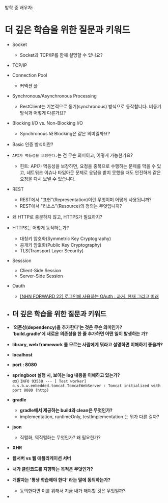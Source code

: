 방학 중 배우자:
# 더 깊은 학습을 위한 질문과 키워드

- Socket
    - Socket과 TCP/IP를 함께 설명할 수 있나요?
- TCP/IP
- Connection Pool
    - 커넥션 풀
- Synchronous/Asynchronous Processing
    - RestClient는 기본적으로 동기(synchronous) 방식으로 동작합니다. 비동기 방식과 어떻게 다른가요?
- Blocking I/O vs. Non-Blocking I/O
    - Synchronous 와 Blocking은 같은 의미일까요?
- Basic 인증 방식이란?
- `API가 멱등성을 보장한다.`는 건 무슨 의미이고, 어떻게 가능한가요?
    - 힌트: API가 멱등성을 보장하면, 요청을 중복으로 수행하는 문제를 막을 수 있고, 네트워크 이슈나 타임아웃 문제로 응답을 받지 못했을 때도 안전하게 같은 요청을 다시 보낼 수 있습니다.

- REST
    - REST에서 "표현"(Representation)이란 무엇이며 어떻게 사용됩니까?
    - REST에서 "리소스"(Resource)의 정의는 무엇입니까?
- 왜 HTTP로 충분하지 않고, HTTPS가 필요하지?
- HTTPS는 어떻게 동작하는가?
    - 대칭키 암호화(Symmetric Key Cryptography)
    - 공개키 암호화(Public Key Cryptography)
    - TLS(Transport Layer Security)
- Sesssion
    - Client-Side Session
    - Server-Side Session
- Oauth
    - [[NHN FORWARD 22] 로그인에 사용하는 OAuth : 과거, 현재 그리고 미래](https://www.youtube.com/watch?v=DQFv0AxTEgM)
- ## 더 깊은 학습을 위한 질문과 키워드

- '**의존성(dependency)을 추가한다'는 것은 무슨 의미인가?  
    'build.gradle'에 새로운 의존성을 한 줄 추가하면 어떤 일이 발생하는 가?**
- **library, web framework 를 모르는 사람에게 뭐라고 설명하면 이해하기 좋을까?**
- **localhost**
- **port : 8080**
- **springboot 실행 시, 보이는 log 내용을 이해하고 있는가?**  
    ex) `INFO 93538 --- [ Test worker] o.s.b.w.embedded.tomcat.TomcatWebServer : Tomcat initialized with port 8080 (http)`
- **gradle**
    - **gradle에서 제공하는 build와 clean은 무엇인가?**
    - implementation, runtimeOnly, testImplementation 는 뭐가 다른 걸까?
- **json**
    - 직렬화, 역직렬화는 무엇인가? 왜 필요한가?
- **XHR**
- **웹서버 vs 웹 애플리케이션 서버**
- **내가 클린코드를 지향하는 목적은 무엇인가?**
- **개발자는 '평생 학습해야 한다' 라는 말에 동의하는가?**
    - 동의한다면 이를 위해서 지금 내가 해야할 것은 무엇일까?
- 